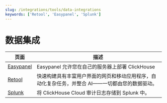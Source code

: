```yaml
---
slug: /integrations/tools/data-integrations
keywords: ['Retool', 'Easypanel', 'Splunk']
---
```



# 数据集成

| 页面      | 描述                                                                                                                     |
|-----------|------------------------------------------------------------------------------------------------------------------------|
| [Easypanel](/integrations/easypanel) | Easypanel 允许您在自己的服务器上部署 ClickHouse                                                                   |
| [Retool](/integrations/retool)    | 快速构建具有丰富用户界面的网页和移动应用程序，自动化复杂任务，并整合 AI——一切都由您的数据驱动。                 |
| [Splunk](/integrations/audit-splunk)     | 将 ClickHouse Cloud 审计日志存储到 Splunk 中。                                                                          |
